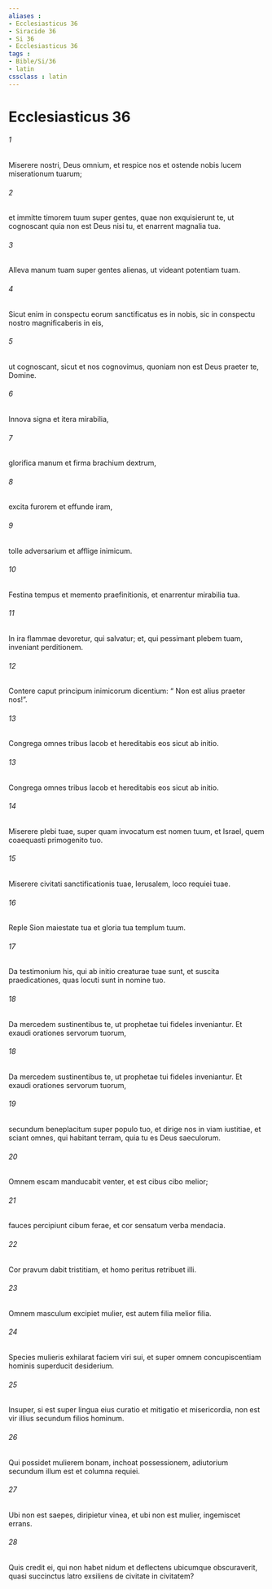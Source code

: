 ```yaml
---
aliases : 
- Ecclesiasticus 36
- Siracide 36
- Si 36
- Ecclesiasticus 36
tags : 
- Bible/Si/36
- latin
cssclass : latin
---
```


# Ecclesiasticus 36

###### 1
Miserere nostri, Deus omnium, et respice nos et ostende nobis lucem miserationum tuarum;
###### 2
et immitte timorem tuum super gentes, quae non exquisierunt te, ut cognoscant quia non est Deus nisi tu, et enarrent magnalia tua.
###### 3
Alleva manum tuam super gentes alienas, ut videant potentiam tuam.
###### 4
Sicut enim in conspectu eorum sanctificatus es in nobis, sic in conspectu nostro magnificaberis in eis,
###### 5
ut cognoscant, sicut et nos cognovimus, quoniam non est Deus praeter te, Domine.
###### 6
Innova signa et itera mirabilia,
###### 7
glorifica manum et firma brachium dextrum,
###### 8
excita furorem et effunde iram,
###### 9
tolle adversarium et afflige inimicum.
###### 10
Festina tempus et memento praefinitionis, et enarrentur mirabilia tua.
###### 11
In ira flammae devoretur, qui salvatur; et, qui pessimant plebem tuam, inveniant perditionem.
###### 12
Contere caput principum inimicorum dicentium: “ Non est alius praeter nos!”.
###### 13
Congrega omnes tribus Iacob et hereditabis eos sicut ab initio.
###### 13
Congrega omnes tribus Iacob et hereditabis eos sicut ab initio.
###### 14
Miserere plebi tuae, super quam invocatum est nomen tuum, et Israel, quem coaequasti primogenito tuo.
###### 15
Miserere civitati sanctificationis tuae, Ierusalem, loco requiei tuae.
###### 16
Reple Sion maiestate tua et gloria tua templum tuum.
###### 17
Da testimonium his, qui ab initio creaturae tuae sunt, et suscita praedicationes, quas locuti sunt in nomine tuo.
###### 18
Da mercedem sustinentibus te, ut prophetae tui fideles inveniantur. Et exaudi orationes servorum tuorum,
###### 18
Da mercedem sustinentibus te, ut prophetae tui fideles inveniantur. Et exaudi orationes servorum tuorum,
###### 19
secundum beneplacitum super populo tuo, et dirige nos in viam iustitiae, et sciant omnes, qui habitant terram, quia tu es Deus saeculorum.
###### 20
Omnem escam manducabit venter, et est cibus cibo melior;
###### 21
fauces percipiunt cibum ferae, et cor sensatum verba mendacia.
###### 22
Cor pravum dabit tristitiam, et homo peritus retribuet illi.
###### 23
Omnem masculum excipiet mulier, est autem filia melior filia.
###### 24
Species mulieris exhilarat faciem viri sui, et super omnem concupiscentiam hominis superducit desiderium.
###### 25
Insuper, si est super lingua eius curatio et mitigatio et misericordia, non est vir illius secundum filios hominum.
###### 26
Qui possidet mulierem bonam, inchoat possessionem, adiutorium secundum illum est et columna requiei.
###### 27
Ubi non est saepes, diripietur vinea, et ubi non est mulier, ingemiscet errans.
###### 28
Quis credit ei, qui non habet nidum et deflectens ubicumque obscuraverit, quasi succinctus latro exsiliens de civitate in civitatem?
